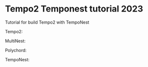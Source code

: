 # Tempo2 Temponest tutorial 2023
Tutorial for build Tempo2 with TempoNest



Tempo2:

MultiNest:

Polychord:

TempoNest:

